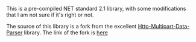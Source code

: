 This is a pre-compiled NET standard 2.1 library, with some modifications that I am not sure if it's right or not.

The source of this library is a fork from the excellent [Http-Multipart-Data-Parser](https://github.com/Http-Multipart-Data-Parser/Http-Multipart-Data-Parser) library. The link of the fork is [here](https://github.com/dtt3212/Http-Multipart-Data-Parser/)